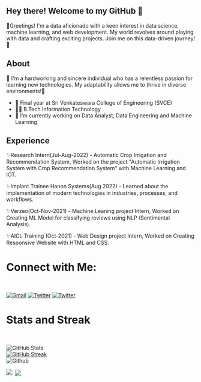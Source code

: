 ## Hey there! Welcome to my GitHub 👋

🖖Greetings! I'm a data aficionado with a keen interest in data science, machine learning, and web development. My world revolves around playing with data and crafting exciting projects. Join me on this data-driven journey! 🚀

## About

🎯 I'm a hardworking and sincere individual who has a relentless passion for learning new technologies. My adaptability allows me to thrive in diverse environments!🌟

- 🌱 Final year at Sri Venkateswara College of Engineering (SVCE)
- 🧑‍🎓 B.Tech Information Technology
- 🔭 I’m currently working on Data Analyst, Data Engineering and Machine Learning

## Experience

✨Research Intern(Jul-Aug-2022) - Automatic Crop Irrigation and Recommendation System, Worked on the project "Automatic Irrigation System with Crop Recommendation System" with Machine Learning and IOT.

✨Implant Trainee Hanon Systems(Aug 2022) - Learned about the implementation of modern technologies in industries, processes, and workflows.

✨Verzeo(Oct-Nov-2021) - Machine Leaning project Intern, Worked on Creating ML Model for classifying reviews using NLP (Sentimental Analysis).

✨AICL Training (Oct-2021) - Web Design project Intern, Worked on Creating Responsive Website with HTML and CSS. 


 
# Connect with Me:
<br>

<a href="mailto:roheth1908@gmail.com">![Gmail](https://img.shields.io/badge/Gmail-D14836?style=for-the-badge&logo=gmail&logoColor=white)</a> 
<a href="https://twitter.com/thisisroheth">![Twitter](https://img.shields.io/badge/Twitter-%231DA1F2.svg?style=for-the-badge&logo=Twitter&logoColor=white)</a> 
<a href="https://www.linkedin.com/in/roheth-s-1541a7212">![Twitter](https://img.shields.io/badge/LinkedIn-0077B5?style=for-the-badge&logo=linkedin&logoColor=white)</a>



 
# Stats and Streak
<br>

![GitHub Stats](https://github-readme-stats.vercel.app/api?username=ROHETH-S&theme=radical)
<br>
[![GitHub Streak](https://github-readme-streak-stats.herokuapp.com/?user=ROHETH-S&theme=dark)](https://git.io/streak-stats)
<br>
![Github ](https://komarev.com/ghpvc/?username=ROHETH-S&color=blueviolet)


<p><img align="left" src="https://github-readme-stats.vercel.app/api/top-langs?username=ROHETH-S&show_icons=true&locale=en&layout=compact"/></p>

<p>&nbsp;<img align="center" src="https://github-readme-stats.vercel.app/api?username=ROHETH-S&show_icons=true&locale=en" /></p>


